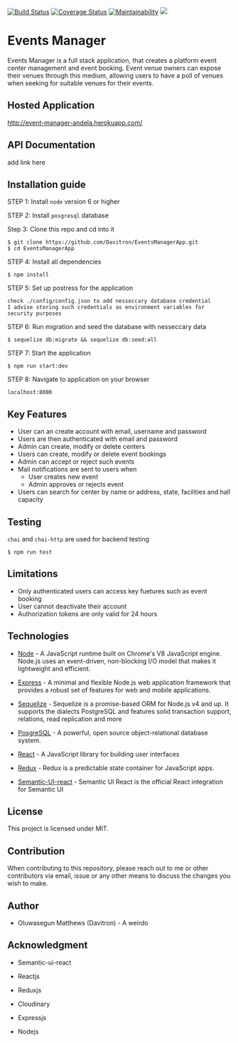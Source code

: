 [![Build Status](https://travis-ci.org/Davitron/EventsManagerApp.svg?branch=ft-validation)](https://travis-ci.org/Davitron/EventsManagerApp)
[![Coverage Status](https://coveralls.io/repos/github/Davitron/EventsManagerApp/badge.svg?branch=bg-handleException)](https://coveralls.io/github/Davitron/EventsManagerApp?branch=bg-handleException)
[![Maintainability](https://api.codeclimate.com/v1/badges/7845bcb6e9e002aef52b/maintainability)](https://codeclimate.com/github/Davitron/EventsManagerApp/maintainability)
[![](https://img.shields.io/badge/Protected_by-Hound-a873d1.svg)](https://houndci.com)
# Events Manager
Events Manager is a full stack application, that creates a platform event center management and event booking. Event venue owners can expose their venues through this medium, allowing users to have a poll of venues when seeking for suitable venues for their events.

## Hosted Application
http://event-manager-andela.herokuapp.com/

## API Documentation
add link here


## Installation guide

STEP 1: Install `node` version 6 or higher

STEP 2: Install `posgresql` database

Step 3: Clone this repo and cd into it

```
$ git clone https://github.com/Davitron/EventsManagerApp.git
$ cd EventsManagerApp
```

STEP 4: Install all dependencies

```
$ npm install
```

STEP 5: Set up postress for the application

```
check ./config/config.json to add nesseccary database credential
I advise storing such credentials as environment variables for security purposes

```

STEP 6: Run migration and seed the database with nesseccary data

```
$ sequelize db:migrate && sequelize db:seed:all
```

STEP 7: Start the application

```
$ npm run start:dev
```

STEP 8: Navigate to application on your browser

```
localhost:8000
```

## Key Features

* User can an create account with email, username and password
* Users are then authenticated with email and password
* Admin can create, modify or delete centers
* Users can create, modify or delete event bookings
* Admin can accept or reject such events
* Mail notifications are sent to users when
  * User creates new event
  * Admin approves or rejects event
* Users can search for center by name or address, state, facilities and hall capacity

## Testing

`chai` and `chai-http` are used for backend testing

```
$ npm run test
```

## Limitations

* Only authenticated users can access key fuetures such as event booking
* User cannot deactivate their account
* Authorization tokens are only valid for 24 hours

## Technologies
* [Node](https://www.nodejs.org) - A JavaScript runtime built on Chrome's V8 JavaScript engine. Node.js uses an event-driven, non-blocking I/O model that makes it lightweight and efficient.

* [Express](https://www.expressjs.com) - A minimal and flexible Node.js web application framework that provides a robust set of features for web and mobile applications.

* [Sequelize](http://www.docs.sequelizejs.com) - Sequelize is a promise-based ORM for Node.js v4 and up. It supports the dialects PostgreSQL and features solid transaction support, relations, read replication and more

* [PosgreSQL](https://www.postgresql.org/) - A powerful, open source object-relational database system.

* [React](https://www.reactjs.com) - A JavaScript library for building user interfaces

* [Redux](https://redux.js.org/) - Redux is a predictable state container for JavaScript apps.

* [Semantic-UI-react](https://react.semantic-ui.com/introduction) - Semantic UI React is the official React integration for Semantic UI

## License
This project is licensed under MIT.

## Contribution
When contributing to this repository, please reach out to me or other contributors via email, issue or any other means to discuss the changes you wish to make.


## Author
* Oluwasegun Matthews (Davitron) - A weirdo

## Acknowledgment

* Semantic-ui-react

* Reactjs

* Reduxjs

* Cloudinary

* Expressjs

* Nodejs